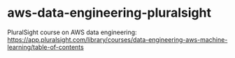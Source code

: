 # aws-data-engineering-pluralsight
PluralSight course on AWS data engineering: https://app.pluralsight.com/library/courses/data-engineering-aws-machine-learning/table-of-contents
